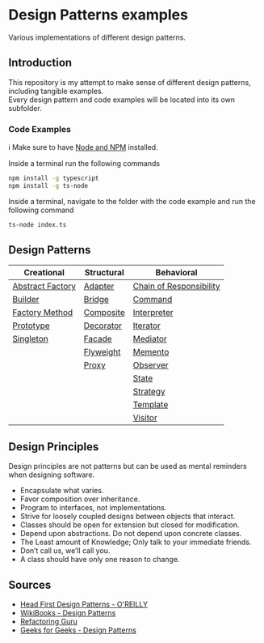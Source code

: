 # Design Patterns examples

Various implementations of different design patterns.

## Introduction

This repository is my attempt to make sense of different design patterns, including tangible examples.\
Every design pattern and code examples will be located into its own subfolder.

### Code Examples

:information_source: Make sure to have [Node and NPM](https://www.npmjs.com/get-npm) installed.

Inside a terminal run the following commands

```sh
npm install -g typescript
npm install -g ts-node
```

Inside a terminal, navigate to the folder with the code example and run the following command

```sh
ts-node index.ts
```

## Design Patterns

| Creational                                      | Structural                        | Behavioral                                                    |
| ----------------------------------------------- | --------------------------------- | ------------------------------------------------------------- |
| [Abstract Factory](Creational/abstract-factory) | [Adapter](Structural/adapter)     | [Chain of Responsibility](Behavioral/chain-of-responsibility) |
| [Builder](Creational/builder)                   | [Bridge](Structural/bridge)       | [Command](Behavioral/command)                                 |
| [Factory Method](Creational/factory-method)     | [Composite](Structural/composite) | [Interpreter](Behavioral/interpreter)                         |
| [Prototype](Creational/prototype)               | [Decorator](Structural/decorator) | [Iterator](Behavioral/iterator)                               |
| [Singleton](Creational/singleton)               | [Facade](Structural/facade)       | [Mediator](Behavioral/mediator)                               |
|                                                 | [Flyweight](Structural/flyweight) | [Memento](Behavioral/memento)                                 |
|                                                 | [Proxy](Structural/proxy)         | [Observer](Behavioral/observer)                               |
|                                                 |                                   | [State](Behavioral/state)                                     |
|                                                 |                                   | [Strategy](Behavioral/strategy)                               |
|                                                 |                                   | [Template](Behavioral/template)                               |
|                                                 |                                   | [Visitor](Behavioral/visitor)                                 |

## Design Principles

Design principles are not patterns but can be used as mental reminders when designing software.

- Encapsulate what varies.
- Favor composition over inheritance.
- Program to interfaces, not implementations.
- Strive for loosely coupled designs between objects that interact.
- Classes should be open for extension but closed for modification.
- Depend upon abstractions. Do not depend upon concrete classes.
- The Least amount of Knowledge; Only talk to your immediate friends.
- Don’t call us, we’ll call you.
- A class should have only one reason to change.

## Sources

- [Head First Design Patterns - O'REILLY](https://www.oreilly.com/library/view/head-first-design/0596007124/)
- [WikiBooks - Design Patterns](https://en.m.wikibooks.org/wiki/Introduction_to_Software_Engineering/Architecture/Design_Patterns)
- [Refactoring Guru](https://refactoring.guru/)
- [Geeks for Geeks - Design Patterns](https://www.geeksforgeeks.org/software-design-patterns/)
